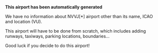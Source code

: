 **This airport has been automatically generated**

We have no information about NVVJ[*] airport other than its name, ICAO and location (VU).

This airport will have to be done from scratch, which includes adding runways, taxiways, parking locations, boundaries...

Good luck if you decide to do this airport!